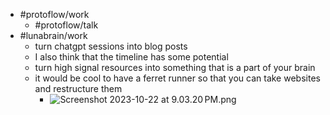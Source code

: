 - #protoflow/work
	- #protoflow/talk
- #lunabrain/work
	- turn chatgpt sessions into blog posts
	- I also think that the timeline has some potential
	- turn high signal resources into something that is a part of your brain
	- it would be cool to have a ferret runner so that you can take websites and restructure them
		- ![Screenshot 2023-10-22 at 9.03.20 PM.png](../assets/Screenshot_2023-10-22_at_9.03.20 PM_1698033811050_0.png)